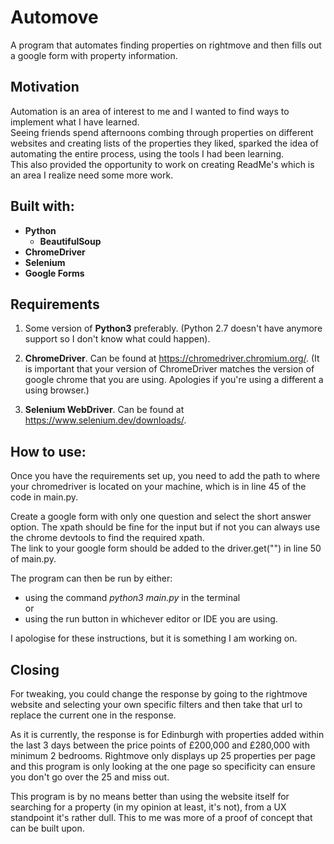 # Automove
A program that automates finding properties on rightmove and then fills out a google form with property information.

## Motivation
Automation is an area of interest to me and I wanted to find ways to implement what I have learned.  
Seeing friends spend afternoons combing through properties on different websites and creating lists of the properties they liked, sparked the idea of automating the entire process, using the tools I had been learning.  
This also provided the opportunity to work on creating ReadMe's which is an area I realize need some more work.

## Built with:
* **Python**
    - **BeautifulSoup**
* **ChromeDriver**
* **Selenium**
* **Google Forms**

## Requirements
1. Some version of **Python3** preferably. (Python 2.7 doesn't have anymore support so I don't know what could happen). 

2. **ChromeDriver**. Can be found at https://chromedriver.chromium.org/. (It is important that your version of ChromeDriver matches the version of google chrome that you are using. Apologies if you're using a different a using browser.)

3. **Selenium WebDriver**. Can be found at https://www.selenium.dev/downloads/.

## How to use:
Once you have the requirements set up, you need to add the path to where your chromedriver is located on your machine, which is in line 45 of the code in main.py.

Create a google form with only one question and select the short answer option. The xpath should be fine for the input but if not you can always use the chrome devtools to find the required xpath.  
The link to your google form should be added to the driver.get("") in line 50 of main.py.

The program can then be run by either:  
- using the command *python3 main.py* in the terminal   
or  
- using the run button in whichever editor or IDE you are using.  

I apologise for these instructions, but it is something I am working on.

## Closing
For tweaking, you could change the response by going to the rightmove website and selecting your own specific filters and then take that url to replace the current one in the response.  

As it is currently, the response is for Edinburgh with properties added within the last 3 days between the price points of £200,000 and £280,000 with minimum 2 bedrooms. Rightmove only displays up 25 properties per page and this program is only looking at the one page so specificity can ensure you don't go over the 25 and miss out.  

This program is by no means better than using the website itself for searching for a property (in my opinion at least, it's not), from a UX standpoint it's rather dull. This to me was more of a proof of concept that can be built upon.












